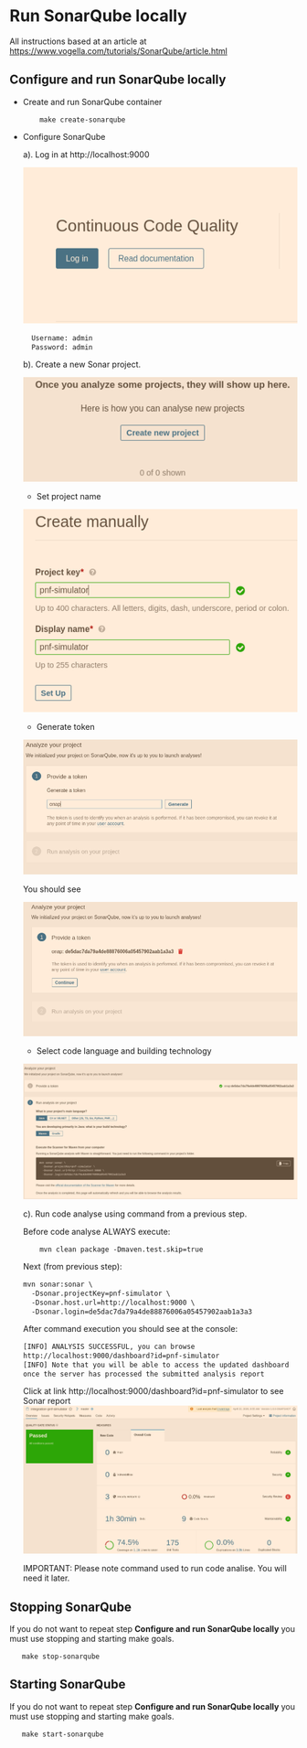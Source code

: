 # Run SonarQube locally
All instructions based at an article at https://www.vogella.com/tutorials/SonarQube/article.html

## Configure and run SonarQube locally
* Create and run SonarQube container
    ```
        make create-sonarqube
    ```
* Configure SonarQube

    a). Log in at http://localhost:9000
    
     ![alt text](docs/sonarqube/login_sonarqube.png "Log in")
        
        Username: admin
        Password: admin
    
    b). Create a new Sonar project.
    
    ![alt text](docs/sonarqube/create_new_project_sonarqube.png "Create a new project")
    
    - Set project name
    
    ![alt text](docs/sonarqube/create_new_project_step1_sonarqube.png "Set project name")
    
    - Generate token
    
    ![alt text](docs/sonarqube/create_new_project_step2_sonarqube.png "Generate token")
    
    You should see
    
    ![alt text](docs/sonarqube/create_new_project_step3_sonarqube.png "Generated token")
    
    - Select code language and building technology
    
    ![alt text](docs/sonarqube/create_new_project_step4_sonarqube.png "Select code language")
        
    c). Run code analyse using command from a previous step. 
    
    Before code analyse ALWAYS execute:
    
    ```
        mvn clean package -Dmaven.test.skip=true
    ```
  
    Next (from previous step): 
    ```
    mvn sonar:sonar \
      -Dsonar.projectKey=pnf-simulator \
      -Dsonar.host.url=http://localhost:9000 \
      -Dsonar.login=de5dac7da79a4de88876006a05457902aab1a3a3
    ```
    After command execution you should see at the console:
    ```
    [INFO] ANALYSIS SUCCESSFUL, you can browse http://localhost:9000/dashboard?id=pnf-simulator
    [INFO] Note that you will be able to access the updated dashboard once the server has processed the submitted analysis report
    ```
    Click at link http://localhost:9000/dashboard?id=pnf-simulator to see Sonar report
    ![alt text](docs/sonarqube/sonarqube_report.png "Select code language")
        
    IMPORTANT: Please note command used to run code analise. You will need it later.  
      
## Stopping SonarQube
If you do not want to repeat step **Configure and run SonarQube locally** you must use stopping and starting make goals.
```
   make stop-sonarqube
```

## Starting SonarQube
If you do not want to repeat step **Configure and run SonarQube locally** you must use stopping and starting make goals.
```
   make start-sonarqube
```
